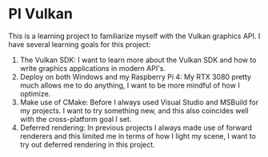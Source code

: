 # PI Vulkan

This is a learning project to familiarize myself with the Vulkan graphics API. I have several learning goals for this project:
1. The Vulkan SDK: I want to learn more about the Vulkan SDK and how to write graphics applications in modern API's.
2. Deploy on both Windows and my Raspberry Pi 4: My RTX 3080 pretty much allows me to do anything, I want to be more mindful of how I optimize.
3. Make use of CMake: Before I always used Visual Studio and MSBuild for my projects. I want to try something new, and this also coincides well with the cross-platform goal I set.
4. Deferred rendering: In previous projects I always made use of forward renderers and this limited me in terms of how I light my scene, I want to try out deferred rendering in this project.
